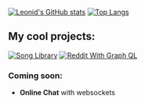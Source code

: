 [![Leonid's GitHub stats](https://github-readme-stats.vercel.app/api?username=leonideliseev&hide=stars,issues&theme=radical&rank_icon=github)](https://github.com/leonideliseev)
[![Top Langs](https://github-readme-stats.vercel.app/api/top-langs/?username=leonideliseev&layout=compact&theme=radical)](https://github.com/leonideliseev)

## My cool projects:
[![Song Library](https://github-readme-stats.vercel.app/api/pin/?username=leonideliseev&repo=songLibraryCrud&theme=radical)](https://github.com/leonideliseev/songLibraryCrud)
[![Reddit With Graph QL](https://github-readme-stats.vercel.app/api/pin/?username=leonideliseev&repo=RedditWithGraphQL&theme=radical)](https://github.com/leonideliseev/RedditWithGraphQL)
### Coming soon:
- **Online Chat** with websockets
